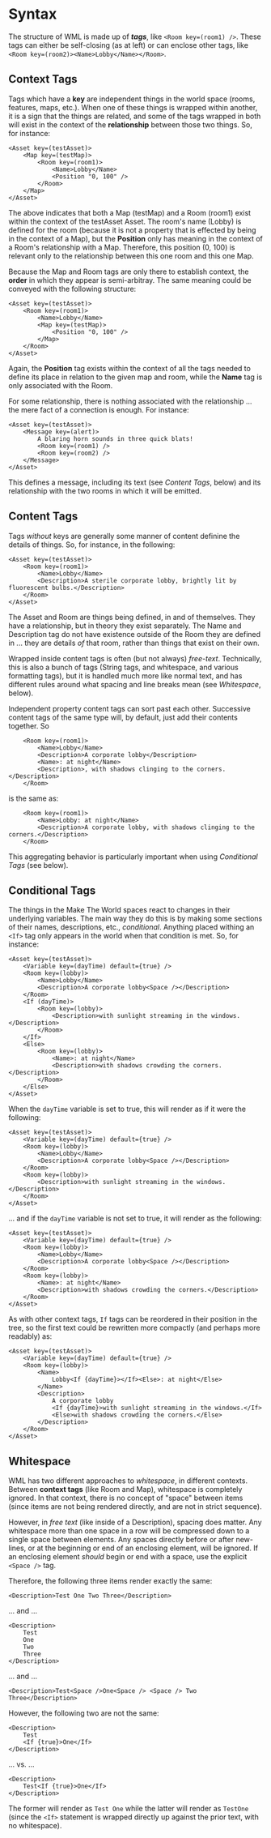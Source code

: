 # Syntax

The structure of WML is made up of ***tags***, like `<Room key=(room1) />`.  These tags can either be self-closing (as at left) or can enclose other tags, like `<Room key=(room2)><Name>Lobby</Name></Room>`.

## Context Tags

Tags which have a **key** are independent things in the world space (rooms, features, maps, etc.). When one
of these things is wrapped within another, it is a sign that the things are related, and some of the tags
wrapped in both will exist in the context of the **relationship** between those two things. So, for instance:

```
<Asset key=(testAsset)>
    <Map key=(testMap)>
        <Room key=(room1)>
            <Name>Lobby</Name>
            <Position "0, 100" />
        </Room>
    </Map>
</Asset>
```

The above indicates that both a Map (testMap) and a Room (room1) exist within the context of the testAsset Asset. The room's name (Lobby) is defined for the room (because it is not a property that is effected by being in the context of
a Map), but the **Position** only has meaning in the context of a Room's relationship with a Map. Therefore, this position (0, 100) is relevant only to the relationship between this one room and this one Map.

Because the Map and Room tags are only there to establish context, the **order** in which they appear is semi-arbitray. The same meaning could be conveyed with the following structure:

```
<Asset key=(testAsset)>
    <Room key=(room1)>
        <Name>Lobby</Name>
        <Map key=(testMap)>
            <Position "0, 100" />
        </Map>
    </Room>
</Asset>
```

Again, the **Position** tag exists within the context of all the tags needed to define its place in relation to the given map and room, while the **Name** tag is only associated with the Room.

For some relationship, there is nothing associated with the relationship ... the mere fact of a connection is enough. For instance:

```
<Asset key=(testAsset)>
    <Message key=(alert)>
        A blaring horn sounds in three quick blats!
        <Room key=(room1) />
        <Room key=(room2) />
    </Message>
</Asset>
```

This defines a message, including its text (see *Content Tags*, below) and its relationship with the two rooms in which it will be emitted.

## Content Tags

Tags *without* keys are generally some manner of content definine the details of things. So, for instance, in
the following:

```
<Asset key=(testAsset)>
    <Room key=(room1)>
        <Name>Lobby</Name>
        <Description>A sterile corporate lobby, brightly lit by fluorescent bulbs.</Description>
    </Room>
</Asset>
```
The Asset and Room are things being defined, in and of themselves. They have a relationship, but in theory they exist
separately. The Name and Description tag do not have existence outside of the Room they are defined in ... they are
details *of* that room, rather than things that exist on their own.

Wrapped inside content tags is often (but not always) *free-text*. Technically, this is also a bunch of tags
(String tags, and whitespace, and various formatting tags), but it is handled much more like normal text, and
has different rules around what spacing and line breaks mean (see *Whitespace*, below).

Independent property content tags can sort past each other. Successive content tags of the same type will, by default, just add their contents together. So
```
    <Room key=(room1)>
        <Name>Lobby</Name>
        <Description>A corporate lobby</Description>
        <Name>: at night</Name>
        <Description>, with shadows clinging to the corners.</Description>
    </Room>
```
is the same as:
```
    <Room key=(room1)>
        <Name>Lobby: at night</Name>
        <Description>A corporate lobby, with shadows clinging to the corners.</Description>
    </Room>
```

This aggregating behavior is particularly important when using *Conditional Tags* (see below).

## Conditional Tags

The things in the Make The World spaces react to changes in their underlying variables. The main way they do this is
by making some sections of their names, descriptions, etc., *conditional*. Anything placed withing an `<If>` tag only
appears in the world when that condition is met. So, for instance:
```
<Asset key=(testAsset)>
    <Variable key=(dayTime) default={true} />
    <Room key=(lobby)>
        <Name>Lobby</Name>
        <Description>A corporate lobby<Space /></Description>
    </Room>
    <If (dayTime)>
        <Room key=(lobby)>
            <Description>with sunlight streaming in the windows.</Description>
        </Room>
    </If>
    <Else>
        <Room key=(lobby)>
            <Name>: at night</Name>
            <Description>with shadows crowding the corners.</Description>
        </Room>
    </Else>
</Asset>
```
When the `dayTime` variable is set to true, this will render as if it were the following:
```
<Asset key=(testAsset)>
    <Variable key=(dayTime) default={true} />
    <Room key=(lobby)>
        <Name>Lobby</Name>
        <Description>A corporate lobby<Space /></Description>
    </Room>
    <Room key=(lobby)>
        <Description>with sunlight streaming in the windows.</Description>
    </Room>
</Asset>
```
... and if the `dayTime` variable is not set to true, it will render as the following:
```
<Asset key=(testAsset)>
    <Variable key=(dayTime) default={true} />
    <Room key=(lobby)>
        <Name>Lobby</Name>
        <Description>A corporate lobby<Space /></Description>
    </Room>
    <Room key=(lobby)>
        <Name>: at night</Name>
        <Description>with shadows crowding the corners.</Description>
    </Room>
</Asset>
```
As with other context tags, `If` tags can be reordered in their position in the tree, so the first text could be
rewritten more compactly (and perhaps more readably) as:
```
<Asset key=(testAsset)>
    <Variable key=(dayTime) default={true} />
    <Room key=(lobby)>
        <Name>
            Lobby<If {dayTime}></If><Else>: at night</Else>
        </Name>
        <Description>
            A corporate lobby
            <If {dayTime}>with sunlight streaming in the windows.</If>
            <Else>with shadows crowding the corners.</Else>
        </Description>
    </Room>
</Asset>
```

## Whitespace

WML has two different approaches to *whitespace*, in different contexts. Between **context tags** (like Room and
Map), whitespace is completely ignored. In that context, there is no concept of "space" between items (since items
are not being rendered directly, and are not in strict sequence).

However, in *free text* (like inside of a Description), spacing does matter. Any whitespace more than one space in a
row will be compressed down to a single space between elements. Any spaces directly before or after new-lines, or
at the beginning or end of an enclosing element, will be ignored. If an enclosing element *should* begin or end
with a space, use the explicit `<Space />` tag.

Therefore, the following three items render exactly the same:
```
<Description>Test One Two Three</Description>
```
... and ...
```
<Description>
    Test
    One
    Two
    Three
</Description>
```
... and ...
```
<Description>Test<Space />One<Space /> <Space /> Two Three</Description>
```
However, the following two are not the same:
```
<Description>
    Test
    <If {true}>One</If>
</Description>
```
... vs. ...
```
<Description>
    Test<If {true}>One</If>
</Description>
```
The former will render as `Test One` while the latter will render as `TestOne` (since the `<If>` statement
is wrapped directly up against the prior text, with no whitespace).